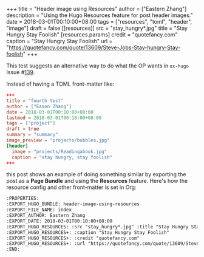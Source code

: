 +++
title = "Header image using Resources"
author = ["Eastern Zhang"]
description = "Using the Hugo Resources feature for post header images."
date = 2018-03-01T00:10:00+08:00
tags = ["resources", "toml", "header", "image"]
draft = false
[[resources]]
  src = "stay_hungry*.jpg"
  title = "Stay Hungry Stay Foolish"
  [resources.params]
    credit = "quotefancy.com"
    caption = "Stay Hungry Stay Foolish"
    url = "https://quotefancy.com/quote/13609/Steve-Jobs-Stay-hungry-Stay-foolish"
+++

This test suggests an alternative way to do what the OP wants in
`ox-hugo` Issue #[139](https://github.com/kaushalmodi/ox-hugo/issues/139).

Instead of having a TOML front-matter like:

```toml
+++
title = "fourth test"
author = ["Eason Zhang"]
date = 2018-03-01T00:10:00+08:00
lastmod = 2018-03-01T00:18:00+08:00
tags = ["project"]
draft = true
summary = "summary"
image_preview = "projects/bubbles.jpg"
[header]
  image = "projects/Readingabook.jpg"
  caption = "stay hungry, stay foolish"
+++
```

this post shows an example of doing something similar by exporting the
post as a **Page Bundle** and using the **Resources** feature. Here's how
the resource config and other front-matter is set in Org:

```org
:PROPERTIES:
:EXPORT_HUGO_BUNDLE: header-image-using-resources
:EXPORT_FILE_NAME: index
:EXPORT_AUTHOR: Eastern Zhang
:EXPORT_DATE: 2018-03-01T00:10:00+08:00
:EXPORT_HUGO_RESOURCES: :src "stay_hungry*.jpg" :title "Stay Hungry Stay Foolish"
:EXPORT_HUGO_RESOURCES+: :caption "Stay Hungry Stay Foolish"
:EXPORT_HUGO_RESOURCES+: :credit "quotefancy.com"
:EXPORT_HUGO_RESOURCES+: :url "https://quotefancy.com/quote/13609/Steve-Jobs-Stay-hungry-Stay-foolish"
:END:
```
